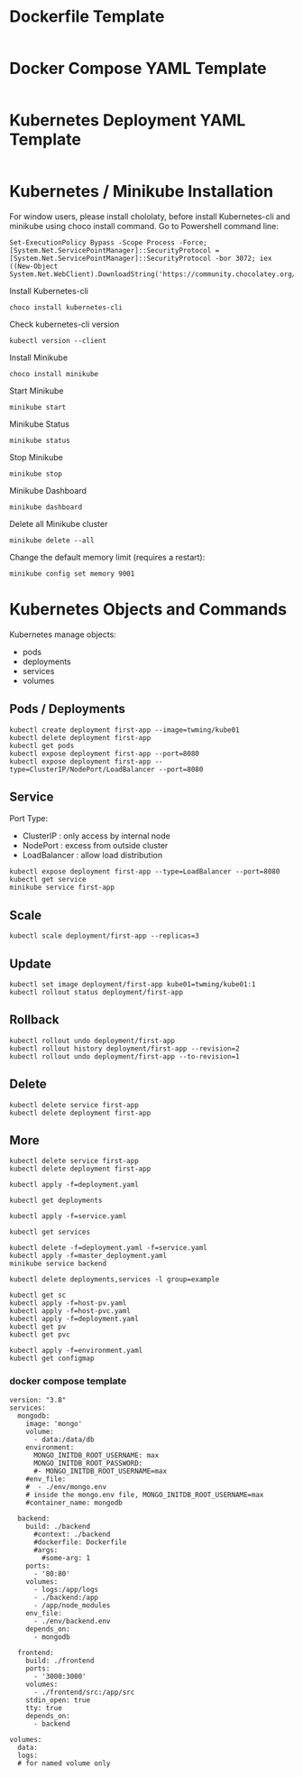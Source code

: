 # Dockerfile Template
```
```

# Docker Compose YAML Template
```
```

# Kubernetes Deployment YAML Template
```
```

# Kubernetes / Minikube Installation
For window users, please install chololaty, before install Kubernetes-cli and minikube using choco install command. Go to Powershell command line:
```
Set-ExecutionPolicy Bypass -Scope Process -Force; [System.Net.ServicePointManager]::SecurityProtocol = [System.Net.ServicePointManager]::SecurityProtocol -bor 3072; iex ((New-Object System.Net.WebClient).DownloadString('https://community.chocolatey.org/install.ps1'))
```
Install Kubernetes-cli
```
choco install kubernetes-cli
```
Check kubernetes-cli version
```
kubectl version --client
```
Install Minikube
```
choco install minikube
```
Start Minikube
```
minikube start
```
Minikube Status
```
minikube status
```
Stop Minikube
```
minikube stop
```
Minikube Dashboard
```
minikube dashboard
```
Delete all Minikube cluster
```
minikube delete --all
```
Change the default memory limit (requires a restart):
```
minikube config set memory 9001
```
# Kubernetes Objects and Commands
Kubernetes manage objects:
- pods
- deployments
- services
- volumes
  
Pods / Deployments
------------------
```
kubectl create deployment first-app --image=twming/kube01
kubectl delete deployment first-app
kubectl get pods
kubectl expose deployment first-app --port=8080
kubectl expose deployment first-app --type=ClusterIP/NodePort/LoadBalancer --port=8080
```
Service
-------
Port Type:
- ClusterIP : only access by internal node
- NodePort : excess from outside cluster
- LoadBalancer : allow load distribution
```
kubectl expose deployment first-app --type=LoadBalancer --port=8080
kubectl get service
minikube service first-app
```
Scale
-----
```
kubectl scale deployment/first-app --replicas=3
```
Update
------
```
kubectl set image deployment/first-app kube01=twming/kube01:1
kubectl rollout status deployment/first-app
```
Rollback
--------
```
kubectl rollout undo deployment/first-app
kubectl rollout history deployment/first-app --revision=2
kubectl rollout undo deployment/first-app --to-revision=1
```
Delete
------
```
kubectl delete service first-app
kubectl delete deployment first-app
```
More
----
```
kubectl delete service first-app
kubectl delete deployment first-app

kubectl apply -f=deployment.yaml
	
kubectl get deployments

kubectl apply -f=service.yaml

kubectl get services

kubectl delete -f=deployment.yaml -f=service.yaml
kubectl apply -f=master_deployment.yaml
minikube service backend

kubectl delete deployments,services -l group=example

kubectl get sc
kubectl apply -f=host-pv.yaml
kubectl apply -f=host-pvc.yaml
kubectl apply -f=deployment.yaml
kubectl get pv
kubectl get pvc

kubectl apply -f=environment.yaml
kubectl get configmap
```

### docker compose template
```
version: "3.8"
services: 
  mongodb:
    image: 'mongo'
    volume:
      - data:/data/db
    environment:
      MONGO_INITDB_ROOT_USERNAME: max
      MONGO_INITDB_ROOT_PASSWORD: 
      #- MONGO_INITDB_ROOT_USERNAME=max
    #env_file:
    #  - ./env/mongo.env
    # inside the mongo.env file, MONGO_INITDB_ROOT_USERNAME=max
    #container_name: mongodb

  backend:
    build: ./backend
      #context: ./backend
      #dockerfile: Dockerfile
      #args:
        #some-arg: 1
    ports:
      - '80:80'
    volumes:
      - logs:/app/logs
      - ./backend:/app
      - /app/node_modules
    env_file:
      - ./env/backend.env
    depends_on: 
      - mongodb

  frontend:
    build: ./frontend
    ports:
      - '3000:3000'
    volumes:
      - ./frontend/src:/app/src
    stdin_open: true
    tty: true
    depends_on:
      - backend

volumes:
  data:
  logs:
  # for named volume only
```
